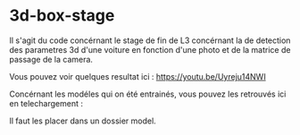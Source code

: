 # 3d-box-stage

Il s'agit du code concérnant le stage de fin de L3 concérnant la de detection des parametres 3d d'une voiture en fonction d'une photo et de la matrice de passage de la camera.

Vous pouvez voir quelques resultat ici : https://youtu.be/Uyreju14NWI

Concérnant les modéles qui on été entrainés, vous pouvez les retrouvés ici en telechargement :

Il faut les placer dans un dossier model.
